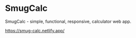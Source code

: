 # SmugCalc

SmugCalc - simple, functional, responsive, calculator web app.

https://smug-calc.netlify.app/
